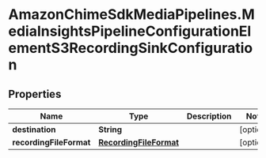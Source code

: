 # AmazonChimeSdkMediaPipelines.MediaInsightsPipelineConfigurationElementS3RecordingSinkConfiguration

## Properties

Name | Type | Description | Notes
------------ | ------------- | ------------- | -------------
**destination** | **String** |  | [optional] 
**recordingFileFormat** | [**RecordingFileFormat**](RecordingFileFormat.md) |  | [optional] 


